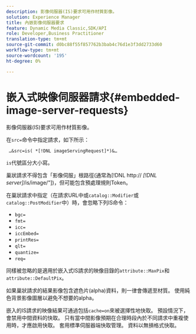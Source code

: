 ```yaml
---
description: 影像伺服器(IS)要求可用作材質影像。
solution: Experience Manager
title: 內嵌影像伺服器要求
feature: Dynamic Media Classic,SDK/API
role: Developer,Business Practitioner
translation-type: tm+mt
source-git-commit: d0bc88f55f857762b3bab4c76d1e3f3dd2733d60
workflow-type: tm+mt
source-wordcount: '195'
ht-degree: 0%

---
```



# 嵌入式映像伺服器請求{#embedded-image-server-requests}

影像伺服器(IS)要求可用作材質影像。

在`src=`命令中指定請求，如下所示：

` …&src=is( *[!DNL imageServingRequest]*)&…`

`is`代號區分大小寫。

巢狀請求不得包含「影像伺服」根路徑(通常為[!DNL http:// *[!DNL server]*/is/image/&quot;])，但可能包含預處理規則Token。

在巢狀請求中指定（在請求URL中或`catalog::Modifier`或`catalog::PostModifier`中）時，會忽略下列IS命令：

* `bgc=`
* `fmt=`
* `icc=`
* `iccEmbed=`
* `printRes=`
* `qlt=`
* `quantize=`
* `req=`

同樣被忽略的是適用於嵌入式IS請求的映像目錄的`attribute::MaxPix`和`attribute::DefaultPix`。

如果巢狀請求的結果影像包含遮色片(alpha)資料，則一律會傳遞至材質。 使用純色背景影像圖層以避免不想要的alpha。

嵌入的IS請求的映像結果可通過包括`cache=on`來被選擇性地快取。 預設情況下，會禁用中間資料的快取。 只有當中間影像預期在合理時段內於不同請求中重複使用時，才應啟用快取。 套用標準伺服器端快取管理。 資料以無損格式快取。
